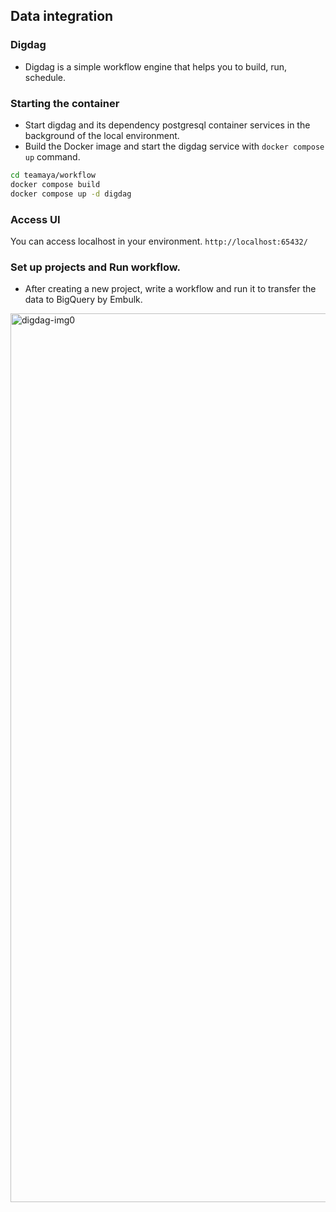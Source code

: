 ## Data integration
### Digdag
- Digdag is a simple workflow engine that helps you to build, run, schedule.

### Starting the container
- Start digdag and its dependency postgresql container services in the background of the local environment.
- Build the Docker image and start the digdag service with `docker compose up` command.

```bash
cd teamaya/workflow
docker compose build
docker compose up -d digdag
```

### Access UI
You can access localhost in your environment.
`http://localhost:65432/`

### Set up projects and Run workflow.
- After creating a new project, write a workflow and run it to transfer the data to BigQuery by Embulk.

<img width="1422" alt="digdag-img0" src="https://user-images.githubusercontent.com/37064567/145683457-5afa8e48-411f-44be-bb63-dbd17226500f.png">
